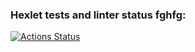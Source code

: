 ### Hexlet tests and linter status fghfg:
[![Actions Status](https://github.com/nikisysoev/java-project-73/workflows/hexlet-check/badge.svg)](https://github.com/nikisysoev/java-project-73/actions)